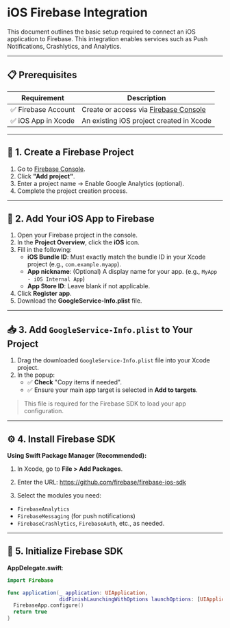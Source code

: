 # iOS Firebase Integration

This document outlines the basic setup required to connect an iOS application to Firebase. This integration enables
services such as Push Notifications, Crashlytics, and Analytics.

---

## 📋 Prerequisites

| Requirement        | Description                                                                  |
|--------------------|------------------------------------------------------------------------------|
| ✅ Firebase Account | Create or access via [Firebase Console](https://console.firebase.google.com) |
| ✅ iOS App in Xcode | An existing iOS project created in Xcode                                     |

---

## 🔧 1. Create a Firebase Project

1. Go to [Firebase Console](https://console.firebase.google.com).
2. Click **"Add project"**.
3. Enter a project name → Enable Google Analytics (optional).
4. Complete the project creation process.

---

## 🧩 2. Add Your iOS App to Firebase

1. Open your Firebase project in the console.
2. In the **Project Overview**, click the **iOS** icon.
3. Fill in the following:
    - **iOS Bundle ID**: Must exactly match the bundle ID in your Xcode project (e.g., `com.example.myapp`).
    - **App nickname**: (Optional) A display name for your app. (e.g., `MyApp - iOS Internal App`)
    - **App Store ID**: Leave blank if not applicable.
4. Click **Register app**.
5. Download the **GoogleService-Info.plist** file.

---

## 📥 3. Add `GoogleService-Info.plist` to Your Project

1. Drag the downloaded `GoogleService-Info.plist` file into your Xcode project.
2. In the popup:
    - ✅ **Check** "Copy items if needed".
    - ✅ Ensure your main app target is selected in **Add to targets**.

> This file is required for the Firebase SDK to load your app configuration.

---

## ⚙️ 4. Install Firebase SDK

**Using Swift Package Manager (Recommended):**

1. In Xcode, go to **File > Add Packages**.
2. Enter the URL: https://github.com/firebase/firebase-ios-sdk

3. Select the modules you need:

- `FirebaseAnalytics`
- `FirebaseMessaging` (for push notifications)
- `FirebaseCrashlytics`, `FirebaseAuth`, etc., as needed.

---

## 🚀 5. Initialize Firebase SDK

**AppDelegate.swift**:

```swift
import Firebase

func application(_ application: UIApplication,
                 didFinishLaunchingWithOptions launchOptions: [UIApplication.LaunchOptionsKey: Any]?) -> Bool {
  FirebaseApp.configure()
  return true
}
```
